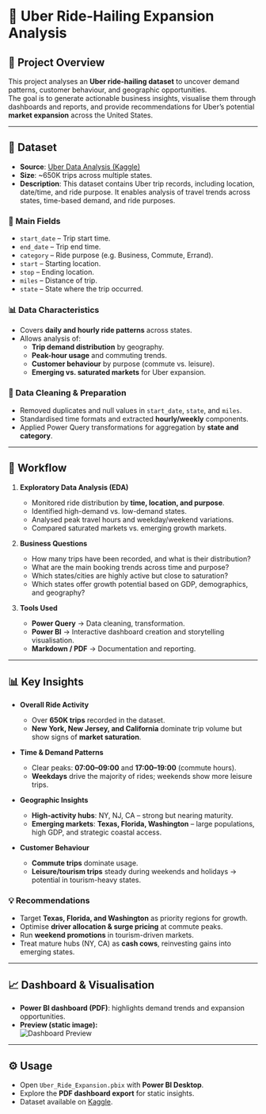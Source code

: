 # 🚖 Uber Ride-Hailing Expansion Analysis

## 📖 Project Overview
This project analyses an **Uber ride-hailing dataset** to uncover demand patterns, customer behaviour, and geographic opportunities.  
The goal is to generate actionable business insights, visualise them through dashboards and reports, and provide recommendations for Uber’s potential **market expansion** across the United States.

---

## 📂 Dataset

- **Source**: [Uber Data Analysis (Kaggle)](https://www.kaggle.com/datasets/bhanupratapbiswas/uber-data-analysis)  
- **Size**: ~650K trips across multiple states.  
- **Description**: This dataset contains Uber trip records, including location, date/time, and ride purpose. It enables analysis of travel trends across states, time-based demand, and ride purposes.  

### 🔑 Main Fields
- `start_date` – Trip start time.  
- `end_date` – Trip end time.  
- `category` – Ride purpose (e.g. Business, Commute, Errand).  
- `start` – Starting location.  
- `stop` – Ending location.  
- `miles` – Distance of trip.  
- `state` – State where the trip occurred.  

### 📊 Data Characteristics
- Covers **daily and hourly ride patterns** across states.  
- Allows analysis of:  
  - **Trip demand distribution** by geography.  
  - **Peak-hour usage** and commuting trends.  
  - **Customer behaviour** by purpose (commute vs. leisure).  
  - **Emerging vs. saturated markets** for Uber expansion.  

### 🧹 Data Cleaning & Preparation
- Removed duplicates and null values in `start_date`, `state`, and `miles`.  
- Standardised time formats and extracted **hourly/weekly** components.  
- Applied Power Query transformations for aggregation by **state and category**.  

---

## 🔎 Workflow

1. **Exploratory Data Analysis (EDA)**  
   - Monitored ride distribution by **time, location, and purpose**.  
   - Identified high-demand vs. low-demand states.  
   - Analysed peak travel hours and weekday/weekend variations.  
   - Compared saturated markets vs. emerging growth markets.  

2. **Business Questions**  
   - How many trips have been recorded, and what is their distribution?  
   - What are the main booking trends across time and purpose?  
   - Which states/cities are highly active but close to saturation?  
   - Which states offer growth potential based on GDP, demographics, and geography?  

3. **Tools Used**  
   - **Power Query** → Data cleaning, transformation.  
   - **Power BI** → Interactive dashboard creation and storytelling visualisation.  
   - **Markdown / PDF** → Documentation and reporting.  

---

## 📊 Key Insights

- **Overall Ride Activity**  
  - Over **650K trips** recorded in the dataset.  
  - **New York, New Jersey, and California** dominate trip volume but show signs of **market saturation**.  

- **Time & Demand Patterns**  
  - Clear peaks: **07:00–09:00** and **17:00–19:00** (commute hours).  
  - **Weekdays** drive the majority of rides; weekends show more leisure trips.  

- **Geographic Insights**  
  - **High-activity hubs**: NY, NJ, CA – strong but nearing maturity.  
  - **Emerging markets**: **Texas, Florida, Washington** – large populations, high GDP, and strategic coastal access.  

- **Customer Behaviour**  
  - **Commute trips** dominate usage.  
  - **Leisure/tourism trips** steady during weekends and holidays → potential in tourism-heavy states.  

### 💡 Recommendations
- Target **Texas, Florida, and Washington** as priority regions for growth.  
- Optimise **driver allocation & surge pricing** at commute peaks.  
- Run **weekend promotions** in tourism-driven markets.  
- Treat mature hubs (NY, CA) as **cash cows**, reinvesting gains into emerging states.  

---

## 📈 Dashboard & Visualisation

- **Power BI dashboard (PDF)**: highlights demand trends and expansion opportunities.  
- **Preview (static image):**  
  ![Dashboard Preview](assets/uber_dashboard.png)  

---

## ⚙️ Usage

- Open `Uber_Ride_Expansion.pbix` with **Power BI Desktop**.  
- Explore the **PDF dashboard export** for static insights.  
- Dataset available on [Kaggle](https://www.kaggle.com/datasets/bhanupratapbiswas/uber-data-analysis).  
